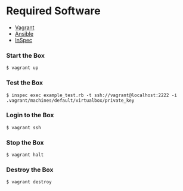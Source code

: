# Required Software

* [Vagrant](https://www.vagrantup.com/)
* [Ansible](https://www.ansible.com/) 
* [InSpec](https://www.inspec.io/)

### Start the Box

```shell
$ vagrant up
```

### Test the Box

```shell
$ inspec exec example_test.rb -t ssh://vagrant@localhost:2222 -i .vagrant/machines/default/virtualbox/private_key
```

### Login to the Box

```shell
$ vagrant ssh
```

### Stop the Box

```shell
$ vagrant halt
```

### Destroy the Box

```shell
$ vagrant destroy
```
